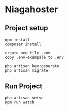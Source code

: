 # Niagahoster

## Project setup
```
npm install
composer install

create new file .env
copy .env-exampale to .env

php artisan key:generate
php artisan migrate

```
## Run Project
```
php artisan serve
npm run watch

```
